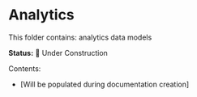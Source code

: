# Analytics

This folder contains: analytics data models

**Status:** 🚧 Under Construction

Contents:
- [Will be populated during documentation creation]
